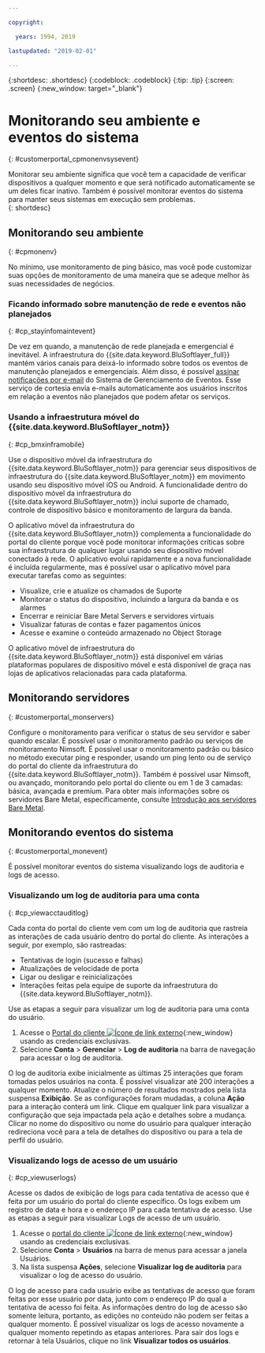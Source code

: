 ```yaml
---

copyright:

  years: 1994, 2019

lastupdated: "2019-02-01"

---
```


{:shortdesc: .shortdesc}
{:codeblock: .codeblock}
{:tip: .tip}
{:screen: .screen}
{:new_window: target="_blank"}


# Monitorando seu ambiente e eventos do sistema
{: #customerportal_cpmonenvsysevent}

Monitorar seu ambiente significa que você tem a capacidade de verificar dispositivos a qualquer momento e que será notificado automaticamente se um deles ficar inativo. Também é possível monitorar eventos do sistema para manter seus sistemas em execução sem problemas.  
{: shortdesc}

## Monitorando seu ambiente
{: #cpmonenv}

No mínimo, use monitoramento de ping básico, mas você pode customizar suas opções de monitoramento de uma maneira que se adeque melhor às suas necessidades de negócios.

### Ficando informado sobre manutenção de rede e eventos não planejados
{: #cp_stayinfomaintevent}

De vez em quando, a manutenção de rede planejada e emergencial é inevitável. A infraestrutura do {{site.data.keyword.BluSoftlayer_full}} mantém vários canais para deixá-lo informado sobre todos os eventos de manutenção planejados e emergenciais. Além disso, é possível [assinar notificações por e-mail](/docs/customer-portal/cpsub2not.html) do Sistema de Gerenciamento de Eventos. Esse serviço de cortesia envia e-mails automaticamente aos usuários inscritos em relação a eventos não planejados que podem afetar os serviços.

### Usando a infraestrutura móvel do {{site.data.keyword.BluSoftlayer_notm}}
{: #cp_bmxinframobile}

Use o dispositivo móvel da infraestrutura do {{site.data.keyword.BluSoftlayer_notm}} para gerenciar seus dispositivos de infraestrutura do {{site.data.keyword.BluSoftlayer_notm}} em movimento usando seu dispositivo móvel iOS ou Android. A funcionalidade dentro do dispositivo móvel da infraestrutura do {{site.data.keyword.BluSoftlayer_notm}} inclui suporte de chamado, controle de dispositivo básico e monitoramento de largura da banda.

O aplicativo móvel da infraestrutura do {{site.data.keyword.BluSoftlayer_notm}} complementa a funcionalidade do portal do cliente porque você pode monitorar informações críticas sobre sua infraestrutura de qualquer lugar usando seu dispositivo móvel conectado à rede. O aplicativo evolui rapidamente e a nova funcionalidade é incluída regularmente, mas é possível usar o aplicativo móvel para executar tarefas como as seguintes:
  * Visualize, crie e atualize os chamados de Suporte
  * Monitorar o status do dispositivo, incluindo a largura da banda e os alarmes
  * Encerrar e reiniciar Bare Metal Servers e servidores virtuais
  * Visualizar faturas de contas e fazer pagamentos únicos
  * Acesse e examine o conteúdo armazenado no Object Storage

O aplicativo móvel de infraestrutura do {{site.data.keyword.BluSoftlayer_notm}} está disponível em várias plataformas populares de dispositivo móvel e está disponível de graça nas lojas de aplicativos relacionadas para cada plataforma.

## Monitorando servidores
{: #customerportal_monservers}

Configure o monitoramento para verificar o status de seu servidor e saber quando escalar. É possível usar o monitoramento padrão ou serviços de monitoramento Nimsoft. É possível usar o monitoramento padrão ou básico no método executar ping e responder, usando um ping lento ou de serviço do portal do cliente da infraestrutura do {{site.data.keyword.BluSoftlayer_notm}}. Também é possível usar Nimsoft, ou avançado, monitorando pelo portal do cliente ou em 1 de 3 camadas: básica, avançada e premium. Para obter mais informações sobre os servidores Bare Metal, especificamente, consulte [Introdução aos servidores Bare Metal](/docs/bare-metal/index.html#getting-started).

## Monitorando eventos do sistema
{: #customerportal_monevent}

É possível monitorar eventos do sistema visualizando logs de auditoria e logs de acesso.

### Visualizando um log de auditoria para uma conta
{: #cp_viewacctauditlog}

Cada conta do portal do cliente vem com um log de auditoria que rastreia as interações de cada usuário dentro do portal do cliente. As interações a seguir, por exemplo, são rastreadas:
  * Tentativas de login (sucesso e falhas)
  * Atualizações de velocidade de porta
  * Ligar ou desligar e reinicializações
  * Interações feitas pela equipe de suporte da infraestrutura do {{site.data.keyword.BluSoftlayer_notm}}.

Use as etapas a seguir para visualizar um log de auditoria para uma conta do usuário.

1. Acesse o [Portal do cliente ![Ícone de link externo](../icons/launch-glyph.svg)](https://control.softlayer.com/){:new_window} usando as credenciais exclusivas.
2. Selecione **Conta** > **Gerenciar** > **Log de auditoria** na barra de navegação para acessar o log de auditoria.

O log de auditoria exibe inicialmente as últimas 25 interações que foram tomadas pelos usuários na conta. É possível visualizar até 200 interações a qualquer momento. Atualize o número de resultados mostrados pela lista suspensa **Exibição**. Se as configurações foram mudadas, a coluna **Ação** para a interação conterá um link. Clique em qualquer link para visualizar a configuração que seja impactada pela ação e detalhes sobre a mudança. Clicar no nome do dispositivo ou nome do usuário para qualquer interação redireciona você para a tela de detalhes do dispositivo ou para a tela de perfil do usuário.

### Visualizando logs de acesso de um usuário
{: #cp_viewuserlogs}

Acesse os dados de exibição de logs para cada tentativa de acesso que é feita por um usuário do portal do cliente específico. Os logs exibem um registro de data e hora e o endereço IP para cada tentativa de acesso. Use as etapas a seguir para visualizar Logs de acesso de um usuário.

1. Acesse o [portal do cliente ![Ícone de link externo](../icons/launch-glyph.svg)](https://control.softlayer.com/){:new_window} usando as credenciais exclusivas.
2. Selecione **Conta** > **Usuários** na barra de menus para acessar a janela Usuários.
3. Na lista suspensa **Ações**, selecione **Visualizar log de auditoria** para visualizar o log de acesso do usuário.

O log de acesso para cada usuário exibe as tentativas de acesso que foram feitas por esse usuário por data, junto com o endereço IP do qual a tentativa de acesso foi feita. As informações dentro do log de acesso são somente leitura, portanto, as edições no conteúdo não podem ser feitas a qualquer momento. É possível visualizar os logs de acesso novamente a qualquer momento repetindo as etapas anteriores. Para sair dos logs e retornar à tela Usuários, clique no link **Visualizar todos os usuários**.
